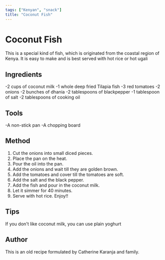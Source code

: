 ```yaml
---
tags: ["Kenyan", "snack"]
title: "Coconut Fish"
---
```

<TagLinks />

# Coconut Fish
This is a special kind of fish, which is originated from the coastal region of Kenya. It is easy to make and is best served with hot rice or hot ugali

## Ingredients
-2 cups of coconut milk
-1 whole deep fried Tilapia fish
-3 red tomatoes
-2 onions
-2 bunches of dhania
-2 tablespoons of blackpepper
-1 tablespoon of salt
-2 tablespoons of cooking oil


## Tools
-A non-stick pan
-A chopping board


## Method
1. Cut the onions into small diced pieces.
2. Place the pan on the heat.
3. Pour the oil into the pan.
4. Add the onions and wait till they are golden brown.
5. Add the tomatoes and cover till the tomatoes are soft.
6. Add the salt and the black pepper.
7. Add the fish and pour in the coconut milk.
8. Let it simmer for 40 minutes.
9. Serve with hot rice. Enjoy!!


## Tips
If you don't like coconut milk, you can use plain yoghurt


## Author
This is an old recipe formulated by Catherine Karanja and family.
